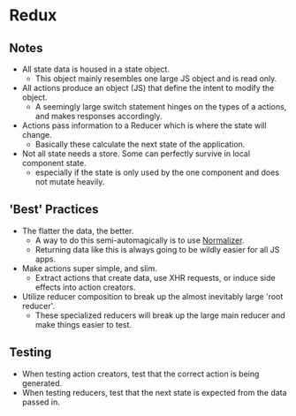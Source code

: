 # Redux

## Notes

* All state data is housed in a state object. 
  * This object mainly resembles one large JS object and is read only.
* All actions produce an object (JS) that define the intent to modify the object.
  * A seemingly large switch statement hinges on the types of a actions, and makes responses accordingly.
* Actions pass information to a Reducer which is where the state will change.
  * Basically these calculate the next state of the application.
* Not all state needs a store. Some can perfectly survive in local component state.
  * especially if the state is only used by the one component and does not mutate heavily.

## 'Best' Practices

* The flatter the data, the better.
  * A way to do this semi-automagically is to use [Normalizer][1].
  * Returning data like this is always going to be wildly easier for all JS apps.
* Make actions super simple, and slim.
  * Extract actions that create data, use XHR requests, or induce side effects into action creators.
* Utilize reducer composition to break up the almost inevitably large 'root reducer'.
  * These specialized reducers will break up the large main reducer and make things easier to test.

## Testing

* When testing action creators, test that the correct action is being generated.
* When testing reducers, test that the next state is expected from the data passed in.

[1]: https://github.com/paularmstrong/normalizr